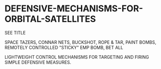 # DEFENSIVE-MECHANISMS-FOR-ORBITAL-SATELLITES
SEE TITLE

SPACE TAZERS, CONNAR NETS, BUCKSHOT, ROPE & TAR, PAINT BOMBS, REMOTELY CONTROLLED "STICKY" EMP BOMB, BET ALL

LIGHTWEIGHT CONTROL MECHANISMS FOR TARGETING AND FIRING SIMPLE DEFENSIVE MEASURES.
